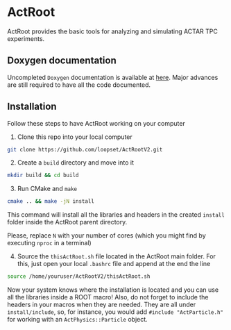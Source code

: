 # ActRoot
ActRoot provides the basic tools for analyzing and simulating ACTAR TPC experiments.

## Doxygen documentation
Uncompleted `Doxygen` documentation is available at [here](https://loopset.github.io/ActRootV2/). 
Major advances are still required to have all the code documented.

## Installation

Follow these steps to have ActRoot working on your computer
1. Clone this repo into your local computer

```bash
git clone https://github.com/loopset/ActRootV2.git
```
2. Create a `build` directory and move into it
```bash
mkdir build && cd build
```
3. Run CMake and `make`
```bash
cmake .. && make -jN install
```
This command will install all the libraries and headers in the created `install` folder inside the ActRoot parent directory.

Please, replace `N` with your number of cores (which you might find by executing `nproc` in a terminal)

4. Source the `thisActRoot.sh` file located in the ActRoot main folder.
   For this, just open your local `.bashrc` file and append at the end the line
```bash
source /home/youruser/ActRootV2/thisActRoot.sh
```
Now your system knows where the installation is located and you can use all the libraries inside a ROOT macro! Also, do not forget to include the headers in your macros when they are needed. They are all under `install/include`, so, for instance, you would add `#include "ActParticle.h"` for working with an `ActPhysics::Particle` object.
